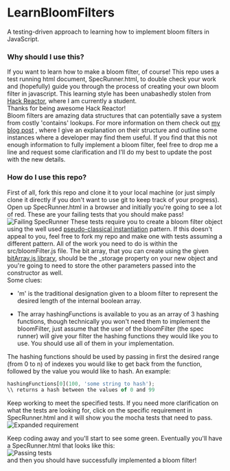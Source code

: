 # LearnBloomFilters
A testing-driven approach to learning how to implement bloom filters in JavaScript.

### Why should I use this?
If you want to learn how to make a bloom filter, of course!  This repo uses a test running html document, SpecRunner.html, to
double check your work and (hopefully) guide you through the process of creating your own bloom filter in javascript.  This
learning style has been unabashedly stolen from [Hack Reactor](http://www.hackreactor.com/), where I am currently a student.  
Thanks for being awesome Hack Reactor!  
Bloom filters are amazing data structures that can potentially save a system from costly 'contains' lookups. 
For more information on them check out [my blog post](http://blog.adamv.io/Learning-bloom-filters-through-TDD) 
, where I give an explanation on their structure and outline some instances where a developer may find them useful. 
 If you find that this not enough information to fully implement a bloom filter, feel free to drop me a line and request some
 clarification and I'll do my best to update the post with the new details.
 
### How do I use this repo?
 First of all, fork this repo and clone it to your local machine (or just simply clone it directly if you don't want to use git
 to keep track of your progress).
 Open up SpecRunner.html in a browser and initially you're going to see a lot of red.  These are your failing tests that you 
 should make pass!
 ![Failing SpecRunner](http://i.imgur.com/ILar9jA.png)
 These tests require you to create a bloom filter object using the well used [pseudo-classical instantiation](http://javascript.info/tutorial/pseudo-classical-pattern)
 pattern.  If this doesn't appeal to you, feel free to fork my repo and make one with tests assuming a different pattern.
 All of the work you need to do is within the src/bloomFilter.js file.  The bit array, that you can create using the given
 [bitArray.js library](https://github.com/TheAdamizer/bitArray.js), should be the _storage property on your new object and you're
 going to need to store the other parameters passed into the constructor as well.  
 Some clues:
 
   * 'm' is the traditional designation given to a bloom filter to represent the desired length of the internal boolean array.
 
   *  The array hashingFunctions is available to you as an array of 3 hashing functions, though technically you won't need them
 to implement the bloomFilter, just assume that the user of the bloomFilter (the spec runner) will give your filter the 
 hashing functions they would like you to use.  You should use all of them in your implementation.  

The hashing functions should be used by passing in first the desired range (from 0 to n) of indexes you would like to get
back from the function, followed by the value you would like to hash.  An example:  

```javascript
hashingFunctions[0](100, 'some string to hash');
\\ returns a hash between the values of 0 and 99
```

Keep working to meet the specified tests.  If you need more clarification on what the tests are looking for, click on the 
specific requirement in SpecRunner.html and it will show you the mocha tests that need to pass.  
![Expanded requirement](http://i.imgur.com/fhd377j.png)

Keep coding away and you'll start to see some green.  Eventually you'll have a SpecRunner.html that looks like this:  
![Passing tests](http://i.imgur.com/SBgl9hR.png)  
and then you should have successfully implemented a bloom filter!
